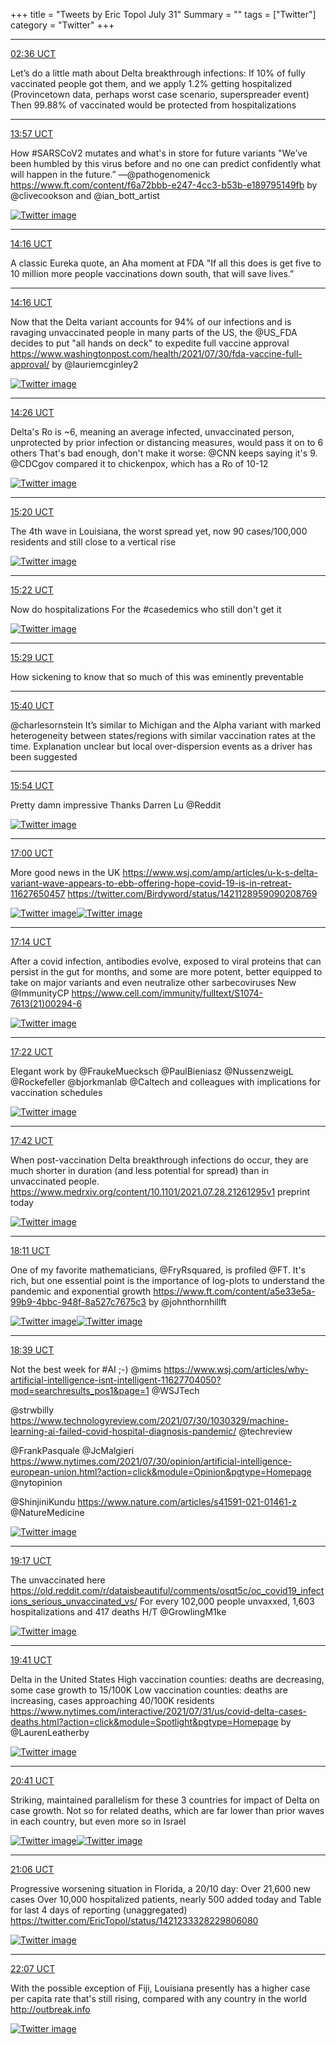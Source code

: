+++
title = "Tweets by Eric Topol July 31"
Summary = ""
tags = ["Twitter"]
category = "Twitter"
+++


---

<a href="https://twitter.com/erictopol/status/1421298609820106755" target="_blank" rel="noreferer">02:36 UCT</a>

Let’s do a little math about Delta breakthrough infections:
If 10% of fully vaccinated people got them, and we apply 1.2% getting hospitalized (Provincetown data, perhaps worst case scenario, superspreader event)
Then 99.88% of vaccinated would be protected from hospitalizations



---

<a href="https://twitter.com/erictopol/status/1421470078076284928" target="_blank" rel="noreferer">13:57 UCT</a>

How #SARSCoV2 mutates and what's in store for future variants
"We’ve been humbled by this virus before and no one can predict confidently what will happen in the future.” 
—@pathogenomenick 
https://www.ft.com/content/f6a72bbb-e247-4cc3-b53b-e189795149fb by @clivecookson and @ian_bott_artist 

<a href="E7oTZ41VkAI76iV.jpg"  ><img src="E7oTZ41VkAI76iV.jpg" alt="Twitter image" ></img></a>

---

<a href="https://twitter.com/erictopol/status/1421474782902558723" target="_blank" rel="noreferer">14:16 UCT</a>

A classic Eureka quote, an Aha moment at FDA 
"If all this does is get five to 10 million more people vaccinations down south, that will save lives.”



---

<a href="https://twitter.com/erictopol/status/1421474780797018114" target="_blank" rel="noreferer">14:16 UCT</a>

Now that the Delta variant accounts for 94% of our infections and is ravaging unvaccinated people in many parts of the US, the @US_FDA decides to put "all hands on deck" to expedite full vaccine approval
https://www.washingtonpost.com/health/2021/07/30/fda-vaccine-full-approval/ by @lauriemcginley2 

<a href="E7oVwLrVEAEBRRO.jpg"  ><img src="E7oVwLrVEAEBRRO.jpg" alt="Twitter image" ></img></a>

---

<a href="https://twitter.com/erictopol/status/1421477375699656709" target="_blank" rel="noreferer">14:26 UCT</a>

Delta's Ro is ~6, meaning an average infected, unvaccinated person, unprotected by prior infection or distancing measures, would pass it on to 6 others 
That's bad enough, don't make it worse:
@CNN keeps saying it's 9.
@CDCgov compared it to chickenpox, which has a Ro of 10-12 

<a href="E7oZugWVUAQxQk7.jpg"  ><img src="E7oZugWVUAQxQk7.jpg" alt="Twitter image" ></img></a>

---

<a href="https://twitter.com/erictopol/status/1421490998035685376" target="_blank" rel="noreferer">15:20 UCT</a>

The 4th wave in Louisiana, the worst spread yet, now 90 cases/100,000 residents and still close to a vertical rise 

<a href="E7ol9EWVUAoOksY.jpg"  ><img src="E7ol9EWVUAoOksY.jpg" alt="Twitter image" ></img></a>

---

<a href="https://twitter.com/erictopol/status/1421491569346039808" target="_blank" rel="noreferer">15:22 UCT</a>

Now do hospitalizations 
For the #casedemics who still don't get it 

<a href="E7om_UYVUAYV4Lc.jpg"  ><img src="E7om_UYVUAYV4Lc.jpg" alt="Twitter image" ></img></a>

---

<a href="https://twitter.com/erictopol/status/1421493183821668364" target="_blank" rel="noreferer">15:29 UCT</a>

How sickening to know that so much of this was eminently preventable



---

<a href="https://twitter.com/erictopol/status/1421495933682937856" target="_blank" rel="noreferer">15:40 UCT</a>

@charlesornstein It’s similar to Michigan and the Alpha variant with marked heterogeneity between states/regions with similar vaccination rates at the time. Explanation unclear but local over-dispersion events as a driver has been suggested



---

<a href="https://twitter.com/erictopol/status/1421499504486883330" target="_blank" rel="noreferer">15:54 UCT</a>

Pretty damn impressive
Thanks Darren Lu @Reddit 

<a href="E7otfnqUYAMSKuG.jpg"  ><img src="E7otfnqUYAMSKuG.jpg" alt="Twitter image" ></img></a>

---

<a href="https://twitter.com/erictopol/status/1421516206691913734" target="_blank" rel="noreferer">17:00 UCT</a>

More good news in the UK
https://www.wsj.com/amp/articles/u-k-s-delta-variant-wave-appears-to-ebb-offering-hope-covid-19-is-in-retreat-11627650457
https://twitter.com/Birdyword/status/1421128959090208769 

<a href="E7o8a8YVIAA8zUd.jpg"  ><img src="E7o8a8YVIAA8zUd.jpg" alt="Twitter image" ></img></a><a href="E7o8c6dVoAEYI3m.jpg"  ><img src="E7o8c6dVoAEYI3m.jpg" alt="Twitter image" ></img></a>

---

<a href="https://twitter.com/erictopol/status/1421519569647136771" target="_blank" rel="noreferer">17:14 UCT</a>

After a covid infection, antibodies evolve, exposed to viral proteins that can persist in the gut for months, and some are more potent, better equipped to take on major variants and even neutralize other sarbecoviruses
New @ImmunityCP https://www.cell.com/immunity/fulltext/S1074-7613(21)00294-6 

<a href="E7o_F0oUYAQvpeL.jpg"  ><img src="E7o_F0oUYAQvpeL.jpg" alt="Twitter image" ></img></a>

---

<a href="https://twitter.com/erictopol/status/1421521703939678212" target="_blank" rel="noreferer">17:22 UCT</a>

Elegant work by @FraukeMuecksch @PaulBieniasz
@NussenzweigL @Rockefeller @bjorkmanlab @Caltech and colleagues with implications for vaccination schedules 

<a href="E7pCZGbVkAkqBPQ.jpg"  ><img src="E7pCZGbVkAkqBPQ.jpg" alt="Twitter image" ></img></a>

---

<a href="https://twitter.com/erictopol/status/1421526589766979586" target="_blank" rel="noreferer">17:42 UCT</a>

When post-vaccination Delta breakthrough infections do occur, they are much shorter in duration (and less potential for spread) than in unvaccinated people. 
https://www.medrxiv.org/content/10.1101/2021.07.28.21261295v1 preprint today 

<a href="E7pGwKdVIAAgih0.jpg"  ><img src="E7pGwKdVIAAgih0.jpg" alt="Twitter image" ></img></a>

---

<a href="https://twitter.com/erictopol/status/1421534095155154944" target="_blank" rel="noreferer">18:11 UCT</a>

One of my favorite mathematicians, @FryRsquared, is profiled @FT. It's rich, but one essential point is the importance of log-plots to understand the pandemic and exponential growth https://www.ft.com/content/a5e33e5a-99b9-4bbc-948f-8a527c7675c3 by @johnthornhillft 

<a href="E7pNVhnVcAcsxQu.jpg"  ><img src="E7pNVhnVcAcsxQu.jpg" alt="Twitter image" ></img></a><a href="E7pNXPzUUAIpTTY.jpg"  ><img src="E7pNXPzUUAIpTTY.jpg" alt="Twitter image" ></img></a>

---

<a href="https://twitter.com/erictopol/status/1421541130433269762" target="_blank" rel="noreferer">18:39 UCT</a>

Not the best week for #AI  ;-)
@mims https://www.wsj.com/articles/why-artificial-intelligence-isnt-intelligent-11627704050?mod=searchresults_pos1&page=1 @WSJTech 

@strwbilly 
https://www.technologyreview.com/2021/07/30/1030329/machine-learning-ai-failed-covid-hospital-diagnosis-pandemic/
@techreview 

@FrankPasquale @JcMalgieri https://www.nytimes.com/2021/07/30/opinion/artificial-intelligence-european-union.html?action=click&module=Opinion&pgtype=Homepage
@nytopinion 

@ShinjiniKundu 
https://www.nature.com/articles/s41591-021-01461-z @NatureMedicine 

<a href="E7pSSxrUcAE4kSw.jpg"  ><img src="E7pSSxrUcAE4kSw.jpg" alt="Twitter image" ></img></a>

---

<a href="https://twitter.com/erictopol/status/1421550606347489283" target="_blank" rel="noreferer">19:17 UCT</a>

The unvaccinated here
https://old.reddit.com/r/dataisbeautiful/comments/osqt5c/oc_covid19_infections_serious_unvaccinated_vs/
For every 102,000 people unvaxxed, 1,603 hospitalizations and 417 deaths 
H/T @GrowlingM1ke 

<a href="E7paezWUcAAar2f.jpg"  ><img src="E7paezWUcAAar2f.jpg" alt="Twitter image" ></img></a>

---

<a href="https://twitter.com/erictopol/status/1421556585004814338" target="_blank" rel="noreferer">19:41 UCT</a>

Delta in the United States
High vaccination counties: deaths are decreasing, some case growth to 15/100K 
Low vaccination counties: deaths are increasing, cases approaching 40/100K residents
https://www.nytimes.com/interactive/2021/07/31/us/covid-delta-cases-deaths.html?action=click&module=Spotlight&pgtype=Homepage 
by @LaurenLeatherby 

<a href="E7phTe7UcAIkx1R.jpg"  ><img src="E7phTe7UcAIkx1R.jpg" alt="Twitter image" ></img></a>

---

<a href="https://twitter.com/erictopol/status/1421571826883252224" target="_blank" rel="noreferer">20:41 UCT</a>

Striking, maintained parallelism for these 3 countries for impact of Delta on case growth.
Not so for related deaths, which are far lower than prior waves in each country, but even more so in Israel 

<a href="E7pvruNVkAMFnqM.jpg"  ><img src="E7pvruNVkAMFnqM.jpg" alt="Twitter image" ></img></a><a href="E7pv95xVEAIlPJG.jpg"  ><img src="E7pv95xVEAIlPJG.jpg" alt="Twitter image" ></img></a>

---

<a href="https://twitter.com/erictopol/status/1421578126383935488" target="_blank" rel="noreferer">21:06 UCT</a>

Progressive worsening situation in Florida, a 20/10 day:
Over 21,600 new cases
Over 10,000 hospitalized patients,  nearly 500 added today and Table for last 4 days of reporting (unaggregated)  https://twitter.com/EricTopol/status/1421233328229806080

<a href="E7pzTsJUcAE9ggs.jpg"  ><img src="E7pzTsJUcAE9ggs.jpg" alt="Twitter image" ></img></a>

---

<a href="https://twitter.com/erictopol/status/1421593304529969155" target="_blank" rel="noreferer">22:07 UCT</a>

With the possible exception of Fiji,  Louisiana presently has a higher case per capita rate that's still rising, compared with any country in the world http://outbreak.info 

<a href="E7qDgiOVkAIy977.jpg"  ><img src="E7qDgiOVkAIy977.jpg" alt="Twitter image" ></img></a>